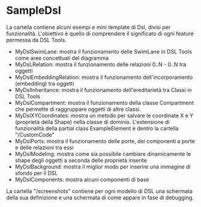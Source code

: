 # SampleDsl

La cartella contiene alcuni esempi e mini template di Dsl, divisi per funzionalità.
L'obiettivo è quello di comprendere il significato di ogni feature permessa da DSL Tools.

- MyDslSwimLane: mostra il funzionamento delle SwimLane in DSL Tools come aree concettuali del diagramma
- MyDsLRelation: mostra il funzionamento delle relazioni 0..N - 0..N tra oggetti
- MyDslEmbeddingRelation: mostra il funzionamento dell'incorporamento (embedding) tra oggetti
- MyDslInheritance: mostra il funzionamento dell'ereditarietà tra Classi in DSL Tools
- MyDslCompartment: mostra il funzionamento della classe Compartment che permette di raggruppare oggetti di altre classi.
- MyDslXYCoordinates: mostra un metodo per salvare le coordinate X e Y (proprietà della Shape) nella classe di dominio. L'estensione di funzionalità della partial class ExampleElement è dentro la cartella "/CustomCode"
- MyDslPorts: mostra il funzionamento delle porte, dei componenti a porte e delle relazioni tra essi
- MyDslModeling: mostra come sia possibile cambiare dinamicamente le shape degli oggetti a seconda delle proprietà inserite
- MyDslBackground: mostra il miglior modo per inserire una immagine di sfondo per il DSL
- MyDslComponents: mostra alcuni componenti di base 

La cartella "/screenshots" contiene per ogni modello di DSL una schermata della sua definizione e una schermata di come appare in fase di debugging.